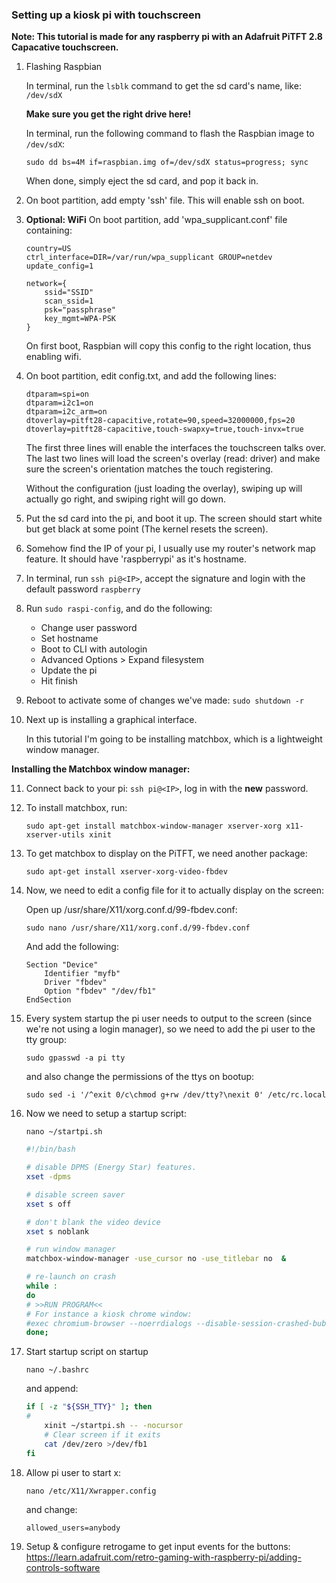 ### Setting up a kiosk pi with touchscreen
**Note: This tutorial is made for any raspberry pi with an Adafruit PiTFT 2.8 Capacative touchscreen.**

1. Flashing Raspbian

    In terminal, run the `lsblk` command to get the sd card's name, like: `/dev/sdX`

    **Make sure you get the right drive here!**

    In terminal, run the following command to flash the Raspbian image to `/dev/sdX`:
    ```
    sudo dd bs=4M if=raspbian.img of=/dev/sdX status=progress; sync
    ```

    When done, simply eject the sd card, and pop it back in.

2. On boot partition, add empty 'ssh' file. This will enable ssh on boot.

3. **Optional: WiFi** On boot partition, add 'wpa_supplicant.conf' file containing:

    ```
    country=US
    ctrl_interface=DIR=/var/run/wpa_supplicant GROUP=netdev
    update_config=1

    network={
        ssid="SSID"
        scan_ssid=1
        psk="passphrase"
        key_mgmt=WPA-PSK
    }
    ```

    On first boot, Raspbian will copy this config to the right location, thus enabling wifi.

4. On boot partition, edit config.txt, and add the following lines:

    ```
    dtparam=spi=on
    dtparam=i2c1=on
    dtparam=i2c_arm=on
    dtoverlay=pitft28-capacitive,rotate=90,speed=32000000,fps=20
    dtoverlay=pitft28-capacitive,touch-swapxy=true,touch-invx=true
    ```

    The first three lines will enable the interfaces the touchscreen talks over.
    The last two lines will load the screen's overlay (read: driver) and make sure the screen's orientation matches the touch registering.
    
    Without the configuration (just loading the overlay), swiping up will actually go right, and swiping right will go down.


5. Put the sd card into the pi, and boot it up. The screen should start white but get black at some point (The kernel resets the screen).

6. Somehow find the IP of your pi, I usually use my router's network map feature. It should have 'raspberrypi' as it's hostname.

7. In terminal, run `ssh pi@<IP>`, accept the signature and login with the default password `raspberry`

8. Run `sudo raspi-config`, and do the following:
    * Change user password
    * Set hostname
    * Boot to CLI with autologin
    * Advanced Options > Expand filesystem
    * Update the pi
    * Hit finish

9. Reboot to activate some of changes we've made: `sudo shutdown -r`

10. Next up is installing a graphical interface.

    In this tutorial I'm going to be installing matchbox, which is a lightweight window manager.

**Installing the Matchbox window manager:**

11. Connect back to your pi: `ssh pi@<IP>`, log in with the **new** password.

12. To install matchbox, run:

    ```
    sudo apt-get install matchbox-window-manager xserver-xorg x11-xserver-utils xinit
    ```

13. To get matchbox to display on the PiTFT, we need another package:

    ```
    sudo apt-get install xserver-xorg-video-fbdev
    ```

14. Now, we need to edit a config file for it to actually display on the screen:

    Open up /usr/share/X11/xorg.conf.d/99-fbdev.conf:

    ```
    sudo nano /usr/share/X11/xorg.conf.d/99-fbdev.conf 
    ```

    And add the following:

    ```
    Section "Device"  
        Identifier "myfb"
        Driver "fbdev"
        Option "fbdev" "/dev/fb1"
    EndSection
    ```

15. Every system startup the pi user needs to output to the screen (since we're not using a login manager), so we need to add the pi user to the tty group:

    ```
    sudo gpasswd -a pi tty
    ```

    and also change the permissions of the ttys on bootup:

    ```
    sudo sed -i '/^exit 0/c\chmod g+rw /dev/tty?\nexit 0' /etc/rc.local
    ```

16. Now we need to setup a startup script:

    ```
    nano ~/startpi.sh
    ```

    ```bash
    #!/bin/bash

    # disable DPMS (Energy Star) features.
    xset -dpms

    # disable screen saver
    xset s off

    # don't blank the video device
    xset s noblank

    # run window manager
    matchbox-window-manager -use_cursor no -use_titlebar no  &

    # re-launch on crash
    while :
    do
    # >>RUN PROGRAM<<
    # For instance a kiosk chrome window:
    #exec chromium-browser --noerrdialogs --disable-session-crashed-bubble --disable-infobars --disable-translate --disable-cache --disk-cache-dir=/dev/null --disk-cache-size=1 --app=[url]
    done;
    ```

17. Start startup script on startup

    ```
    nano ~/.bashrc
    ```

    and append:

    ```bash
    if [ -z "${SSH_TTY}" ]; then
    # 
        xinit ~/startpi.sh -- -nocursor
        # Clear screen if it exits   
        cat /dev/zero >/dev/fb1
    fi
    ```
18. Allow pi user to start x:

    ```
    nano /etc/X11/Xwrapper.config
    ```

    and change:

    ```
    allowed_users=anybody
    ```
19. Setup & configure retrogame to get input events for the buttons:
https://learn.adafruit.com/retro-gaming-with-raspberry-pi/adding-controls-software
